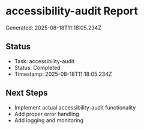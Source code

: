 # accessibility-audit Report

Generated: 2025-08-18T11:18:05.234Z

## Status
- Task: accessibility-audit
- Status: Completed
- Timestamp: 2025-08-18T11:18:05.234Z

## Next Steps
- Implement actual accessibility-audit functionality
- Add proper error handling
- Add logging and monitoring
